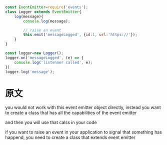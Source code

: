 ```JavaScript
const EventEmitter=require('events');
class Logger extends EventEmitter{
    log(message){
        console.log(message);

        // raise an event
        this.emit('messageLogged', {id:1, url:'https://'});
    }
}

const logger=new Logger();
logger.on('messageLogged', (e) => {
    console.log('listenner called', e);
})
logger.log('message');

```

# 原文
you would not work with this event emitter object directly,
instead you want to create a class that has all the capabilities of the event emitter

and then you will use that calss in your code


if you want to raise an event in your application to signal that something has
happend, you need to create a class that extends event emitter